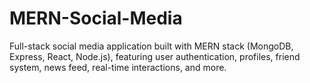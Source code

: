# MERN-Social-Media
Full-stack social media application built with MERN stack (MongoDB, Express, React, Node.js), featuring user authentication, profiles, friend system, news feed, real-time interactions, and more.
